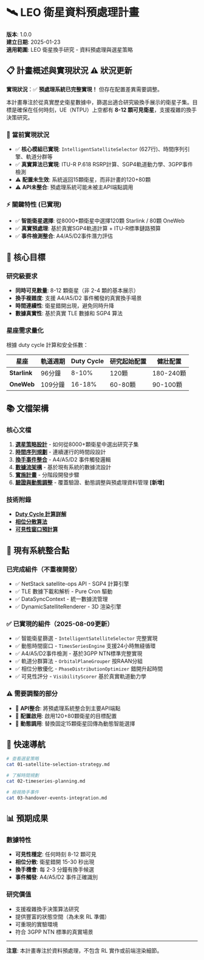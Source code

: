 # 🛰️ LEO 衛星資料預處理計畫

**版本**: 1.0.0  
**建立日期**: 2025-01-23  
**適用範圍**: LEO 衛星換手研究 - 資料預處理與選星策略

## 📋 計畫概述與實現狀況 ⚠️ **狀況更新**

**實現狀況**：✅ **預處理系統已完整實現！** 但存在配置差異需要調整。

本計畫專注於從真實歷史衛星數據中，篩選出適合研究級換手展示的衛星子集。目標是確保在任何時刻，UE（NTPU）上空都有 **8-12 顆可見衛星**，支援複雜的換手決策研究。

### 🚨 **當前實現狀況**
- ✅ **核心模組已實現**: `IntelligentSatelliteSelector` (627行)、時間序列引擎、軌道分群等
- ✅ **真實算法已實現**: ITU-R P.618 RSRP計算、SGP4軌道動力學、3GPP事件檢測
- ⚠️ **配置未生效**: 系統返回15顆衛星，而非計畫的120+80顆
- ⚠️ **API未整合**: 預處理系統可能未被主API端點調用

### ⚡ 關鍵特性 (已實現)
- ✅ **智能衛星選擇**: 從8000+顆衛星中選擇120顆 Starlink / 80顆 OneWeb
- ✅ **真實預處理**: 基於真實SGP4軌道計算 + ITU-R標準鏈路預算
- ✅ **事件檢測整合**: A4/A5/D2事件潛力評估

## 🎯 核心目標

### 研究級要求
- **同時可見數量**: 8-12 顆衛星（非 2-4 顆的基本展示）
- **換手複雜度**: 支援 A4/A5/D2 事件觸發的真實換手場景
- **時間連續性**: 衛星錯開出現，避免同時升降
- **數據真實性**: 基於真實 TLE 數據和 SGP4 算法

### 星座需求量化
根據 duty cycle 計算和安全係數：

| 星座 | 軌道週期 | Duty Cycle | 研究起始配置 | 健壯配置 |
|------|----------|------------|-------------|----------|
| **Starlink** | 96分鐘 | 8-10% | 120顆 | 180-240顆 |
| **OneWeb** | 109分鐘 | 16-18% | 60-80顆 | 90-100顆 |

## 📚 文檔架構

### 核心文檔
1. **[選星策略設計](./01-satellite-selection-strategy.md)** - 如何從8000+顆衛星中選出研究子集
2. **[時間序列規劃](./02-timeseries-planning.md)** - 連續運行的時間段設計
3. **[換手事件整合](./03-handover-events-integration.md)** - A4/A5/D2 事件觸發邏輯
4. **[數據流架構](./04-data-flow-architecture.md)** - 基於現有系統的數據流設計
5. **[實施計畫](./05-implementation-plan.md)** - 分階段開發步驟
6. **[驗證與動態調整](./06-validation-and-adjustment.md)** - 覆蓋驗證、動態調整與預處理資料管理 **[新增]**

### 技術附錄
- **[Duty Cycle 計算詳解](./appendix/duty-cycle-calculations.md)**
- **[相位分散算法](./appendix/phase-distribution.md)**
- **[可見性窗口預計算](./appendix/visibility-windows.md)**

## 🔧 現有系統整合點

### 已完成組件（不重複開發）
- ✅ NetStack satellite-ops API - SGP4 計算引擎
- ✅ TLE 數據下載和解析 - Pure Cron 驅動
- ✅ DataSyncContext - 統一數據流管理
- ✅ DynamicSatelliteRenderer - 3D 渲染引擎

### ✅ 已實現的組件（2025-08-09更新）
- ✅ 智能衛星篩選 - `IntelligentSatelliteSelector` 完整實現
- ✅ 動態時間窗口 - `TimesSeriesEngine` 支援24小時無縫循環
- ✅ A4/A5/D2事件檢測 - 基於3GPP NTN標準完整實現
- ✅ 軌道分群算法 - `OrbitalPlaneGrouper` 按RAAN分組
- ✅ 相位分散優化 - `PhaseDistributionOptimizer` 錯開升起時間
- ✅ 可見性評分 - `VisibilityScorer` 基於真實軌道動力學

### ⚠️ 需要調整的部分 
- 🔧 **API整合**: 將預處理系統整合到主要API端點
- 🔧 **配置啟用**: 啟用120+80顆衛星的目標配置
- 🔧 **動態調用**: 替換固定15顆衛星回傳為動態智能選擇

## 🚀 快速導航

```bash
# 查看選星策略
cat 01-satellite-selection-strategy.md

# 了解時間規劃
cat 02-timeseries-planning.md

# 檢視換手事件
cat 03-handover-events-integration.md
```

## 📊 預期成果

### 數據特性
- **可見性穩定**: 任何時刻 8-12 顆可見
- **相位分散**: 衛星錯開 15-30 秒出現
- **換手機會**: 每 2-3 分鐘有換手候選
- **事件觸發**: A4/A5/D2 事件正確識別

### 研究價值
- 支援複雜換手決策算法研究
- 提供豐富的狀態空間（為未來 RL 準備）
- 可重現的實驗環境
- 符合 3GPP NTN 標準的真實場景

---

**注意**: 本計畫專注於資料預處理，不包含 RL 實作或前端渲染細節。